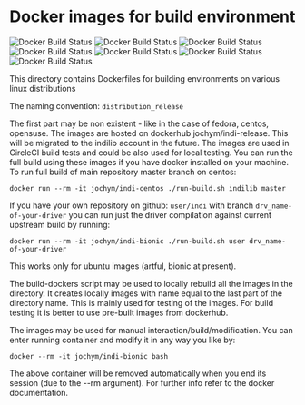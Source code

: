 Docker images for build environment
===================
![Docker Build Status](https://img.shields.io/docker/build/jochym/indi-artful.svg?label=Ubuntu+Artful)
![Docker Build Status](https://img.shields.io/docker/build/jochym/indi-bionic.svg?label=Ubuntu+Bionic)
![Docker Build Status](https://img.shields.io/docker/build/jochym/indi-stretch.svg?label=Debian+Stretch)
![Docker Build Status](https://img.shields.io/docker/build/jochym/indi-buster.svg?label=Debian+Buster)
![Docker Build Status](https://img.shields.io/docker/build/jochym/indi-fedora.svg?label=Fedora)
![Docker Build Status](https://img.shields.io/docker/build/jochym/indi-centos.svg?label=CentOS)
![Docker Build Status](https://img.shields.io/docker/build/jochym/indi-opensuse.svg?label=Open+SuSe)

This directory contains Dockerfiles for building environments on various linux distributions

The naming convention: `distribution_release` 

The first part may be non existent - like in the case of fedora, centos, opensuse.
The images are hosted on dockerhub jochym/indi-release. This will be migrated to the 
indilib account in the future.
The images are used in CircleCI build tests and could be also used for local testing.
You can run the full build using these images if you have docker installed on your machine.
To run full build of main repository master branch on centos:

	docker run --rm -it jochym/indi-centos ./run-build.sh indilib master

If you have your own repository on github: `user/indi` with branch `drv_name-of-your-driver` you 
can run just the driver compilation against current upstream build by running:

	docker run --rm -it jochym/indi-bionic ./run-build.sh user drv_name-of-your-driver

This works only for ubuntu images (artful, bionic at present).

The build-dockers script may be used to locally rebuild all the images in the directory. 
It creates locally images with name equal to the last part of the directory name. This is mainly
used for testing of the images. For build testing it is better to use pre-built images from dockerhub.

The images may be used for manual interaction/build/modification. You can enter running container and
modify it in any way you like by:

	docker --rm -it jochym/indi-bionic bash

The above container will be removed automatically when you end its session (due to the --rm argument). 
For further info refer to the docker documentation.
